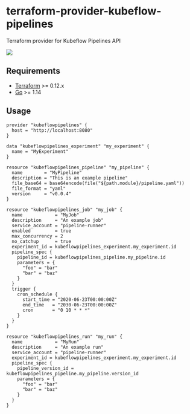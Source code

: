 # terraform-provider-kubeflow-pipelines
Terraform provider for Kubeflow Pipelines API

![](https://github.com/datarootsio/terraform-provider-kubeflowpipelines/workflows/test/badge.svg)

## Requirements

-	[Terraform](https://www.terraform.io/downloads.html) >= 0.12.x
-	[Go](https://golang.org/doc/install) >= 1.14

## Usage

```hcl
provider "kubeflowpipelines" {
  host = "http://localhost:8080"
}

data "kubeflowpipelines_experiment" "my_experiment" {
  name = "MyExperiment"
}

resource "kubeflowpipelines_pipeline" "my_pipeline" {
  name        = "MyPipeline"
  description = "This is an example pipeline"
  file_base64 = base64encode(file("${path.module}/pipeline.yaml"))
  file_format = "yaml"
  version     = "v0.0.4"
}

resource "kubeflowpipelines_job" "my_job" {
  name            = "MyJob"
  description     = "An example job"
  service_account = "pipeline-runner"
  enabled         = true
  max_concurrency = 2
  no_catchup      = true
  experiment_id = kubeflowpipelines_experiment.my_experiment.id
  pipeline_spec {
    pipeline_id = kubeflowpipelines_pipeline.my_pipeline.id
    parameters = {
      "foo" = "bar"
      "bar" = "baz"
    }
  }
  trigger {
    cron_schedule {
      start_time = "2020-06-23T00:00:00Z"
      end_time   = "2030-06-23T00:00:00Z"
      cron       = "0 10 * * *"
    }
  }
}

resource "kubeflowpipelines_run" "my_run" {
  name            = "MyRun"
  description     = "An example run"
  service_account = "pipeline-runner"
  experiment_id = kubeflowpipelines_experiment.my_experiment.id
  pipeline_spec {
    pipeline_version_id = kubeflowpipelines_pipeline.my_pipeline.version_id
    parameters = {
      "foo" = "bar"
      "bar" = "baz"
    }
  }
}
```
